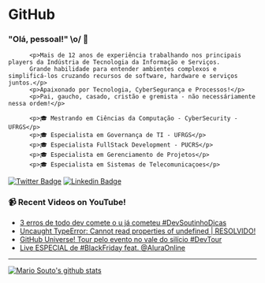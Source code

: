 # GitHub
 
### "Olá, pessoal!" \o/ 👋

          <p>Mais de 12 anos de experiência trabalhando nos principais players da Indústria de Tecnologia da Informação e Serviços.
          Grande habilidade para entender ambientes complexos e simplificá-los cruzando recursos de software, hardware e serviços juntos.</p>
          <p>Apaixonado por Tecnologia, CyberSegurança e Processos!</p>
          <p>Pai, gaucho, casado, cristão e gremista - não necessáriamente nessa ordem!</p>
          
          <p>🎓 Mestrando em Ciências da Computação - CyberSecurity - UFRGS</p>
          <p>🎓 Especialista em Governança de TI - UFRGS</p>
          <p>🎓 Especialista FullStack Development - PUCRS</p>
          <p>🎓 Especialista em Gerenciamento de Projetos</p>
          <p>🎓 Especialista em Sistemas de Telecomunicaçoes</p>

[![Twitter Badge](https://img.shields.io/badge/-Twitter-1ca0f1?style=flat-square&labelColor=1ca0f1&logo=twitter&logoColor=white&link=https://twitter.com/daniel_arioza)](https://twitter.com/daniel_arioza)
[![Linkedin Badge](https://img.shields.io/badge/-LinkedIn-blue?style=flat-square&logo=Linkedin&logoColor=white&link=https://www.linkedin.com/in/daniel-arioza)](https://www.linkedin.com/in/daniel-arioza)

### 📹 Recent Videos on YouTube!

<!-- YOUTUBE:START -->
- [3 erros de todo dev comete o u já cometeu #DevSoutinhoDicas](https://www.youtube.com/watch?v=OgoA-RQRXCg)
- [Uncaught TypeError: Cannot read properties of undefined | RESOLVIDO!](https://www.youtube.com/watch?v=IQTQhhDiWLE)
- [GitHub Universe! Tour pelo evento no vale do silício #DevTour](https://www.youtube.com/watch?v=8RpwIUxkGVg)
- [Live ESPECIAL de #BlackFriday feat. @AluraOnline](https://www.youtube.com/watch?v=3Qfuxs_QDJI)
<!-- YOUTUBE:END -->

____


[![Mario Souto's github stats](https://github-readme-stats.vercel.app/api?username=omariosouto&theme=dark&show_icons=true&count_private=true)](https://github.com/omariosouto)